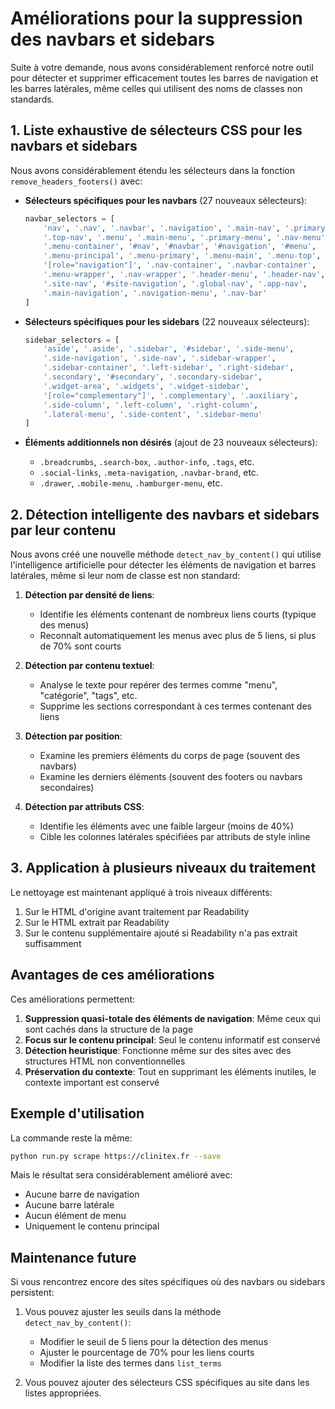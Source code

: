 # Améliorations pour la suppression des navbars et sidebars

Suite à votre demande, nous avons considérablement renforcé notre outil pour détecter et supprimer efficacement toutes les barres de navigation et les barres latérales, même celles qui utilisent des noms de classes non standards.

## 1. Liste exhaustive de sélecteurs CSS pour les navbars et sidebars

Nous avons considérablement étendu les sélecteurs dans la fonction `remove_headers_footers()` avec:

- **Sélecteurs spécifiques pour les navbars** (27 nouveaux sélecteurs):
  ```python
  navbar_selectors = [
      'nav', '.nav', '.navbar', '.navigation', '.main-nav', '.primary-nav',
      '.top-nav', '.menu', '.main-menu', '.primary-menu', '.nav-menu',
      '.menu-container', '#nav', '#navbar', '#navigation', '#menu',
      '.menu-principal', '.menu-primary', '.menu-main', '.menu-top',
      '[role="navigation"]', '.nav-container', '.navbar-container',
      '.menu-wrapper', '.nav-wrapper', '.header-menu', '.header-nav',
      '.site-nav', '#site-navigation', '.global-nav', '.app-nav',
      '.main-navigation', '.navigation-menu', '.nav-bar'
  ]
  ```

- **Sélecteurs spécifiques pour les sidebars** (22 nouveaux sélecteurs):
  ```python
  sidebar_selectors = [
      'aside', '.aside', '.sidebar', '#sidebar', '.side-menu',
      '.side-navigation', '.side-nav', '.sidebar-wrapper',
      '.sidebar-container', '.left-sidebar', '.right-sidebar',
      '.secondary', '#secondary', '.secondary-sidebar',
      '.widget-area', '.widgets', '.widget-sidebar',
      '[role="complementary"]', '.complementary', '.auxiliary',
      '.side-column', '.left-column', '.right-column',
      '.lateral-menu', '.side-content', '.sidebar-menu'
  ]
  ```

- **Éléments additionnels non désirés** (ajout de 23 nouveaux sélecteurs):
  - `.breadcrumbs`, `.search-box`, `.author-info`, `.tags`, etc.
  - `.social-links`, `.meta-navigation`, `.navbar-brand`, etc.
  - `.drawer`, `.mobile-menu`, `.hamburger-menu`, etc.

## 2. Détection intelligente des navbars et sidebars par leur contenu

Nous avons créé une nouvelle méthode `detect_nav_by_content()` qui utilise l'intelligence artificielle pour détecter les éléments de navigation et barres latérales, même si leur nom de classe est non standard:

1. **Détection par densité de liens**:
   - Identifie les éléments contenant de nombreux liens courts (typique des menus)
   - Reconnaît automatiquement les menus avec plus de 5 liens, si plus de 70% sont courts

2. **Détection par contenu textuel**:
   - Analyse le texte pour repérer des termes comme "menu", "catégorie", "tags", etc.
   - Supprime les sections correspondant à ces termes contenant des liens

3. **Détection par position**:
   - Examine les premiers éléments du corps de page (souvent des navbars)
   - Examine les derniers éléments (souvent des footers ou navbars secondaires)

4. **Détection par attributs CSS**:
   - Identifie les éléments avec une faible largeur (moins de 40%)
   - Cible les colonnes latérales spécifiées par attributs de style inline

## 3. Application à plusieurs niveaux du traitement

Le nettoyage est maintenant appliqué à trois niveaux différents:

1. Sur le HTML d'origine avant traitement par Readability
2. Sur le HTML extrait par Readability
3. Sur le contenu supplémentaire ajouté si Readability n'a pas extrait suffisamment

## Avantages de ces améliorations

Ces améliorations permettent:

1. **Suppression quasi-totale des éléments de navigation**: Même ceux qui sont cachés dans la structure de la page
2. **Focus sur le contenu principal**: Seul le contenu informatif est conservé
3. **Détection heuristique**: Fonctionne même sur des sites avec des structures HTML non conventionnelles
4. **Préservation du contexte**: Tout en supprimant les éléments inutiles, le contexte important est conservé

## Exemple d'utilisation

La commande reste la même:

```bash
python run.py scrape https://clinitex.fr --save
```

Mais le résultat sera considérablement amélioré avec:
- Aucune barre de navigation
- Aucune barre latérale
- Aucun élément de menu
- Uniquement le contenu principal

## Maintenance future

Si vous rencontrez encore des sites spécifiques où des navbars ou sidebars persistent:

1. Vous pouvez ajuster les seuils dans la méthode `detect_nav_by_content()`:
   - Modifier le seuil de 5 liens pour la détection des menus
   - Ajuster le pourcentage de 70% pour les liens courts
   - Modifier la liste des termes dans `list_terms`

2. Vous pouvez ajouter des sélecteurs CSS spécifiques au site dans les listes appropriées. 